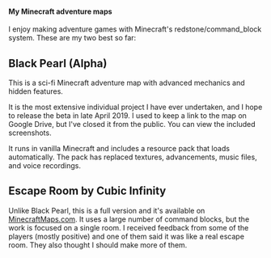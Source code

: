 #### My Minecraft adventure maps

I enjoy making adventure games with Minecraft's redstone/command_block system. These are my two best so far:


Black Pearl (Alpha)
----------

This is a sci-fi Minecraft adventure map with advanced mechanics and hidden features.

It is the most extensive individual project I have ever undertaken, and I hope to release the beta in late April 2019. I used to keep a link to the map on Google Drive, but I've closed it from the public. You can view the included screenshots.

It runs in vanilla Minecraft and includes a resource pack that loads automatically. The pack has replaced textures, advancements, music files, and voice recordings.


Escape Room by Cubic Infinity
----------

Unlike Black Pearl, this is a full version and it's available on [MinecraftMaps.com](http://www.minecraftmaps.com/puzzle-maps/escape-room-by-cubic-infinity). It uses a large number of command blocks, but the work is focused on a single room. I received feedback from some of the players (mostly positive) and one of them said it was like a real escape room. They also thought I should make more of them.
